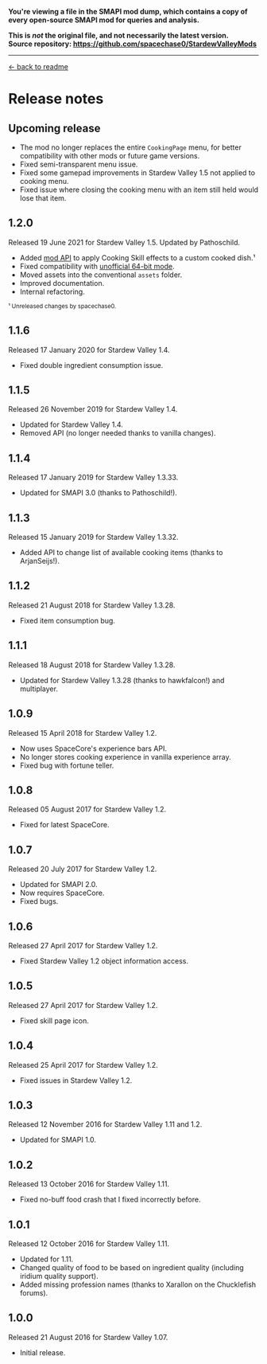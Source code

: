 **You're viewing a file in the SMAPI mod dump, which contains a copy of every open-source SMAPI mod
for queries and analysis.**

**This is _not_ the original file, and not necessarily the latest version.**  
**Source repository: https://github.com/spacechase0/StardewValleyMods**

----

﻿[← back to readme](README.md)

# Release notes
## Upcoming release
* The mod no longer replaces the entire `CookingPage` menu, for better compatibility with other mods or future game versions.
* Fixed semi-transparent menu issue.
* Fixed some gamepad improvements in Stardew Valley 1.5 not applied to cooking menu.
* Fixed issue where closing the cooking menu with an item still held would lose that item.

## 1.2.0
Released 19 June 2021 for Stardew Valley 1.5. Updated by Pathoschild.

* Added [mod API](https://stardewvalleywiki.com/Modding:Modder_Guide/APIs/Integrations#Mod-provided_APIs) to apply Cooking Skill effects to a custom cooked dish.¹
* Fixed compatibility with [unofficial 64-bit mode](https://stardewvalleywiki.com/Modding:Migrate_to_64-bit_on_Windows).
* Moved assets into the conventional `assets` folder.
* Improved documentation.
* Internal refactoring.

<sup>¹ Unreleased changes by spacechase0.</sup>

## 1.1.6
Released 17 January 2020 for Stardew Valley 1.4.

* Fixed double ingredient consumption issue.

## 1.1.5
Released 26 November 2019 for Stardew Valley 1.4.

* Updated for Stardew Valley 1.4.
* Removed API (no longer needed thanks to vanilla changes).

## 1.1.4
Released 17 January 2019 for Stardew Valley 1.3.33.

* Updated for SMAPI 3.0 (thanks to Pathoschild!).

## 1.1.3
Released 15 January 2019 for Stardew Valley 1.3.32.

* Added API to change list of available cooking items (thanks to ArjanSeijs!).

## 1.1.2
Released 21 August 2018 for Stardew Valley 1.3.28.

* Fixed item consumption bug.

## 1.1.1
Released 18 August 2018 for Stardew Valley 1.3.28.

* Updated for Stardew Valley 1.3.28 (thanks to hawkfalcon!) and multiplayer.

## 1.0.9
Released 15 April 2018 for Stardew Valley 1.2.

* Now uses SpaceCore's experience bars API.
* No longer stores cooking experience in vanilla experience array.
* Fixed bug with fortune teller.

## 1.0.8
Released 05 August 2017 for Stardew Valley 1.2.

* Fixed for latest SpaceCore.

## 1.0.7
Released 20 July 2017 for Stardew Valley 1.2.

* Updated for SMAPI 2.0.
* Now requires SpaceCore.
* Fixed bugs.

## 1.0.6
Released 27 April 2017 for Stardew Valley 1.2.

* Fixed Stardew Valley 1.2 object information access.

## 1.0.5
Released 27 April 2017 for Stardew Valley 1.2.

* Fixed skill page icon.

## 1.0.4
Released 25 April 2017 for Stardew Valley 1.2.

* Fixed issues in Stardew Valley 1.2.

## 1.0.3
Released 12 November 2016 for Stardew Valley 1.11 and 1.2.

* Updated for SMAPI 1.0.

## 1.0.2
Released 13 October 2016 for Stardew Valley 1.11.

* Fixed no-buff food crash that I fixed incorrectly before.

## 1.0.1
Released 12 October 2016 for Stardew Valley 1.11.

* Updated for 1.11.
* Changed quality of food to be based on ingredient quality (including iridium quality support).
* Added missing profession names (thanks to Xarallon on the Chucklefish forums).

## 1.0.0
Released 21 August 2016 for Stardew Valley 1.07.

* Initial release.
